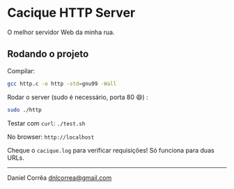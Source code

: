 # Cacique HTTP Server

O melhor servidor Web da minha rua.

## Rodando o projeto

Compilar:
```sh
gcc http.c -o http -std=gnu99 -Wall
```

Rodar o server (sudo é necessário, porta 80 :smile:) :

```sh
sudo ./http
```

Testar com `curl`: `./test.sh`

No browser: `http://localhost`

Cheque o `cacique.log` para verificar requisições! Só funciona para duas URLs.

---
Daniel Corrêa <dnlcorrea@gmail.com>
